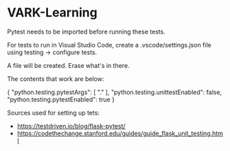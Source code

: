 # VARK-Learning

Pytest needs to be imported before running these tests.

For tests to run in Visual Studio Code, create a .vscode/settings.json file using testing -> configure tests.

A file will be created. Erase what's in there. 

The contents that work are below:

{
    "python.testing.pytestArgs": [
        "."
    ],
    "python.testing.unittestEnabled": false,
    "python.testing.pytestEnabled": true
    }



Sources used for setting up tets:
- https://testdriven.io/blog/flask-pytest/
- https://codethechange.stanford.edu/guides/guide_flask_unit_testing.html
